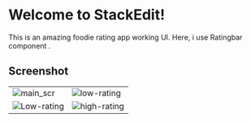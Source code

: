 # Welcome to StackEdit!

This is an amazing foodie rating app working UI. Here, i use Ratingbar component .



## Screenshot
|| |
|--|--|
| ![main_scr](https://i.ibb.co/djRgQLP/Pixel-1.png)| ![low-rating](https://i.ibb.co/L146M4x/Pixel-3.png) |
| ![Low-rating](https://i.ibb.co/smdbJTd/Pixel-2.png) | ![high-rating](https://i.ibb.co/QmpCmj2/12.png) |






